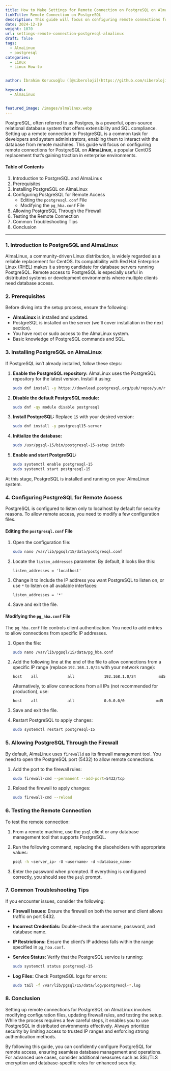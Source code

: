 ```yaml
---
title: How to Make Settings for Remote Connection on PostgreSQL on AlmaLinux
linkTitle: Remote Connection on PostgreSQL
description: This guide will focus on configuring remote connections for PostgreSQL on AlmaLinux.
date: 2024-12-19
weight: 1070
url: settings-remote-connection-postgresql-almalinux
draft: false
tags:
  - AlmaLinux
  - postgresql
categories:
  - Linux
  - Linux How-to


author: İbrahim Korucuoğlu ([@siberoloji](https://github.com/siberoloji))

keywords:
  - AlmaLinux


featured_image: /images/almalinux.webp
---
```

PostgreSQL, often referred to as Postgres, is a powerful, open-source relational database system that offers extensibility and SQL compliance. Setting up a remote connection to PostgreSQL is a common task for developers and system administrators, enabling them to interact with the database from remote machines. This guide will focus on configuring remote connections for PostgreSQL on **AlmaLinux**, a popular CentOS replacement that’s gaining traction in enterprise environments.

#### Table of Contents

1. Introduction to PostgreSQL and AlmaLinux
2. Prerequisites
3. Installing PostgreSQL on AlmaLinux
4. Configuring PostgreSQL for Remote Access
    - Editing the `postgresql.conf` File
    - Modifying the `pg_hba.conf` File
5. Allowing PostgreSQL Through the Firewall
6. Testing the Remote Connection
7. Common Troubleshooting Tips
8. Conclusion

---

### 1. Introduction to PostgreSQL and AlmaLinux

AlmaLinux, a community-driven Linux distribution, is widely regarded as a reliable replacement for CentOS. Its compatibility with Red Hat Enterprise Linux (RHEL) makes it a strong candidate for database servers running PostgreSQL. Remote access to PostgreSQL is especially useful in distributed systems or development environments where multiple clients need database access.

### 2. Prerequisites

Before diving into the setup process, ensure the following:

- **AlmaLinux** is installed and updated.
- PostgreSQL is installed on the server (we'll cover installation in the next section).
- You have root or sudo access to the AlmaLinux system.
- Basic knowledge of PostgreSQL commands and SQL.

### 3. Installing PostgreSQL on AlmaLinux

If PostgreSQL isn’t already installed, follow these steps:

1. **Enable the PostgreSQL repository:**
   AlmaLinux uses the PostgreSQL repository for the latest version. Install it using:

   ```bash
   sudo dnf install -y https://download.postgresql.org/pub/repos/yum/reporpms/EL-8-x86_64/pgdg-redhat-repo-latest.noarch.rpm
   ```

2. **Disable the default PostgreSQL module:**

   ```bash
   sudo dnf -qy module disable postgresql
   ```

3. **Install PostgreSQL:**
   Replace `15` with your desired version:

   ```bash
   sudo dnf install -y postgresql15-server
   ```

4. **Initialize the database:**

   ```bash
   sudo /usr/pgsql-15/bin/postgresql-15-setup initdb
   ```

5. **Enable and start PostgreSQL:**

   ```bash
   sudo systemctl enable postgresql-15
   sudo systemctl start postgresql-15
   ```

At this stage, PostgreSQL is installed and running on your AlmaLinux system.

### 4. Configuring PostgreSQL for Remote Access

PostgreSQL is configured to listen only to localhost by default for security reasons. To allow remote access, you need to modify a few configuration files.

#### Editing the `postgresql.conf` File

1. Open the configuration file:

   ```bash
   sudo nano /var/lib/pgsql/15/data/postgresql.conf
   ```

2. Locate the `listen_addresses` parameter. By default, it looks like this:

   ```plaintext
   listen_addresses = 'localhost'
   ```

3. Change it to include the IP address you want PostgreSQL to listen on, or use `*` to listen on all available interfaces:

   ```plaintext
   listen_addresses = '*'
   ```

4. Save and exit the file.

#### Modifying the `pg_hba.conf` File

The `pg_hba.conf` file controls client authentication. You need to add entries to allow connections from specific IP addresses.

1. Open the file:

   ```bash
   sudo nano /var/lib/pgsql/15/data/pg_hba.conf
   ```

2. Add the following line at the end of the file to allow connections from a specific IP range (replace `192.168.1.0/24` with your network range):

   ```plaintext
   host    all             all             192.168.1.0/24          md5
   ```

   Alternatively, to allow connections from all IPs (not recommended for production), use:

   ```plaintext
   host    all             all             0.0.0.0/0              md5
   ```

3. Save and exit the file.

4. Restart PostgreSQL to apply changes:

   ```bash
   sudo systemctl restart postgresql-15
   ```

### 5. Allowing PostgreSQL Through the Firewall

By default, AlmaLinux uses `firewalld` as its firewall management tool. You need to open the PostgreSQL port (5432) to allow remote connections.

1. Add the port to the firewall rules:

   ```bash
   sudo firewall-cmd --permanent --add-port=5432/tcp
   ```

2. Reload the firewall to apply changes:

   ```bash
   sudo firewall-cmd --reload
   ```

### 6. Testing the Remote Connection

To test the remote connection:

1. From a remote machine, use the `psql` client or any database management tool that supports PostgreSQL.
2. Run the following command, replacing the placeholders with appropriate values:

   ```bash
   psql -h <server_ip> -U <username> -d <database_name>
   ```

3. Enter the password when prompted. If everything is configured correctly, you should see the `psql` prompt.

### 7. Common Troubleshooting Tips

If you encounter issues, consider the following:

- **Firewall Issues:** Ensure the firewall on both the server and client allows traffic on port 5432.
- **Incorrect Credentials:** Double-check the username, password, and database name.
- **IP Restrictions:** Ensure the client’s IP address falls within the range specified in `pg_hba.conf`.
- **Service Status:** Verify that the PostgreSQL service is running:

  ```bash
  sudo systemctl status postgresql-15
  ```

- **Log Files:** Check PostgreSQL logs for errors:

  ```bash
  sudo tail -f /var/lib/pgsql/15/data/log/postgresql-*.log
  ```

### 8. Conclusion

Setting up remote connections for PostgreSQL on AlmaLinux involves modifying configuration files, updating firewall rules, and testing the setup. While the process requires a few careful steps, it enables you to use PostgreSQL in distributed environments effectively. Always prioritize security by limiting access to trusted IP ranges and enforcing strong authentication methods.

By following this guide, you can confidently configure PostgreSQL for remote access, ensuring seamless database management and operations. For advanced use cases, consider additional measures such as SSL/TLS encryption and database-specific roles for enhanced security.
